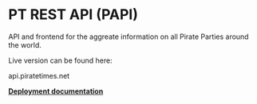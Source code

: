 PT REST API (PAPI)
==================

API and frontend for the aggreate information on all Pirate Parties around the world. 

Live version can be found here:

api.piratetimes.net

**[Deployment documentation](doc/deployment.md)**